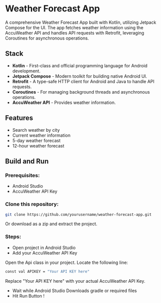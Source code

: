 
# Weather Forecast App

A comprehensive Weather Forecast App built with Kotlin, utilizing Jetpack Compose for the UI. The app fetches weather information using the AccuWeather API and handles API requests with Retrofit, leveraging Coroutines for asynchronous operations.

## Stack

- **Kotlin** - First-class and official programming language for Android development.
- **Jetpack Compose** - Modern toolkit for building native Android UI.
- **Retrofit** - A type-safe HTTP client for Android and Java to handle API requests.
- **Coroutines** - For managing background threads and asynchronous operations.
- **AccuWeather API** - Provides weather information.

## Features

- Search weather by city
- Current weather information
- 5-day weather forecast
- 12-hour weather forecast

## Build and Run

### Prerequisites:

- Android Studio
- AccuWeather API Key

### Clone this repository:

```bash
git clone https://github.com/yourusername/weather-forecast-app.git
```

Or download as a zip and extract the project.

### Steps:
- Open project in Android Studio
- Add your AccuWeather API Key

Open the Api class in your project.
Locate the following line:

```bash
const val APIKEY = "Your API KEY here"
```
Replace "Your API KEY here" with your actual AccuWeather API Key.

- Wait while Android Studio Downloads gradle or required files
- Hit Run Button !
